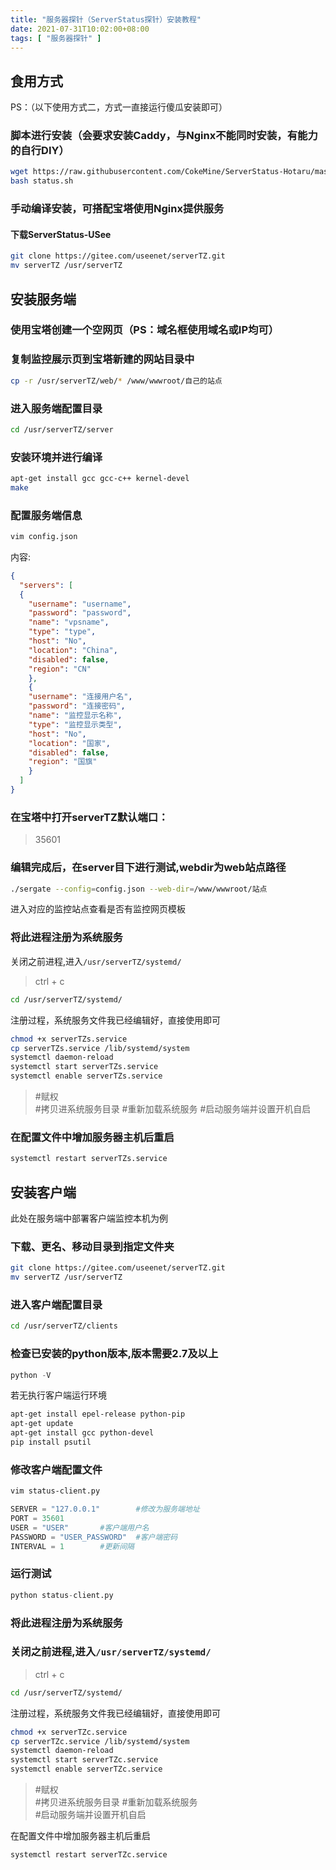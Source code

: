 ```yaml
---
title: "服务器探针（ServerStatus探针）安装教程"
date: 2021-07-31T10:02:00+08:00
tags: [ "服务器探针" ]
---
```


## 食用方式
PS：（以下使用方式二，方式一直接运行傻瓜安装即可）

### 脚本进行安装（会要求安装Caddy，与Nginx不能同时安装，有能力的自行DIY）
```bash
wget https://raw.githubusercontent.com/CokeMine/ServerStatus-Hotaru/master/status.sh
bash status.sh
```

### 手动编译安装，可搭配宝塔使用Nginx提供服务
#### 下载ServerStatus-USee
```bash
git clone https://gitee.com/useenet/serverTZ.git
mv serverTZ /usr/serverTZ
```

## 安装服务端
### 使用宝塔创建一个空网页（PS：域名框使用域名或IP均可）
### 复制监控展示页到宝塔新建的网站目录中
```bash
cp -r /usr/serverTZ/web/* /www/wwwroot/自己的站点
```

### 进入服务端配置目录
```bash
cd /usr/serverTZ/server
```

### 安装环境并进行编译
```bash
apt-get install gcc gcc-c++ kernel-devel
make
```

### 配置服务端信息
```bash
vim config.json
```

内容:
```json
{
  "servers": [
  {
    "username": "username",
    "password": "password",
    "name": "vpsname",
    "type": "type",
    "host": "No",
    "location": "China",
    "disabled": false,
    "region": "CN"
    },
    {
    "username": "连接用户名",
    "password": "连接密码",
    "name": "监控显示名称",
    "type": "监控显示类型",
    "host": "No",
    "location": "国家",
    "disabled": false,
    "region": "国旗"
    }
  ]
}
```

### 在宝塔中打开serverTZ默认端口：

> 35601

### 编辑完成后，在server目下进行测试,webdir为web站点路径
```bash
./sergate --config=config.json --web-dir=/www/wwwroot/站点
```

进入对应的监控站点查看是否有监控网页模板

### 将此进程注册为系统服务

关闭之前进程,进入`/usr/serverTZ/systemd/`

> ctrl + c
```bash
cd /usr/serverTZ/systemd/
```

注册过程，系统服务文件我已经编辑好，直接使用即可
```bash
chmod +x serverTZs.service
cp serverTZs.service /lib/systemd/system
systemctl daemon-reload
systemctl start serverTZs.service  
systemctl enable serverTZs.service
```

> #赋权  
> #拷贝进系统服务目录 
> #重新加载系统服务
> #启动服务端并设置开机自启  

### 在配置文件中增加服务器主机后重启
```bash
systemctl restart serverTZs.service  
```

## 安装客户端
此处在服务端中部署客户端监控本机为例

### 下载、更名、移动目录到指定文件夹
```bash
git clone https://gitee.com/useenet/serverTZ.git
mv serverTZ /usr/serverTZ
```

### 进入客户端配置目录
```bash
cd /usr/serverTZ/clients
```

### 检查已安装的python版本,版本需要2.7及以上
```python
python -V
```

若无执行客户端运行环境
```bash
apt-get install epel-release python-pip
apt-get update
apt-get install gcc python-devel
pip install psutil
```

### 修改客户端配置文件
```bash
vim status-client.py
```

```python
SERVER = "127.0.0.1"        #修改为服务端地址
PORT = 35601      
USER = "USER"       #客户端用户名
PASSWORD = "USER_PASSWORD"  #客户端密码
INTERVAL = 1        #更新间隔
```

### 运行测试
```python
python status-client.py
```

### 将此进程注册为系统服务

### 关闭之前进程,进入`/usr/serverTZ/systemd/`

> ctrl + c
```bash
cd /usr/serverTZ/systemd/
```

注册过程，系统服务文件我已经编辑好，直接使用即可
```bash
chmod +x serverTZc.service
cp serverTZc.service /lib/systemd/system
systemctl daemon-reload
systemctl start serverTZc.service  
systemctl enable serverTZc.service
```

> #赋权  
> #拷贝进系统服务目录 
> #重新加载系统服务  
> #启动服务端并设置开机自启

在配置文件中增加服务器主机后重启
```bash
systemctl restart serverTZc.service
```
